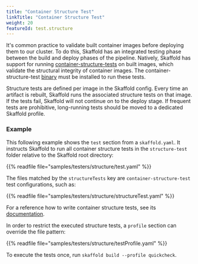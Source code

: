 ```yaml
---
title: "Container Structure Test"
linkTitle: "Container Structure Test"
weight: 20
featureId: test.structure
---
```


It's common practice to validate built container images before deploying them to our cluster.
To do this, Skaffold has an integrated testing phase between the build and deploy phases of the pipeline.
Natively, Skaffold has support for running [container-structure-tests](https://github.com/GoogleContainerTools/container-structure-test)
on built images, which validate the structural integrity of container images.
The container-structure-test [binary](https://github.com/GoogleContainerTools/container-structure-test/releases)
must be installed to run these tests.

Structure tests are defined per image in the Skaffold config.
Every time an artifact is rebuilt, Skaffold runs the associated structure tests on that image.
If the tests fail, Skaffold will not continue on to the deploy stage.
If frequent tests are prohibitive, long-running tests should be moved to a dedicated Skaffold profile.

### Example
This following example shows the `test` section from a `skaffold.yaml`.
It instructs Skaffold to run all container structure tests in the `structure-test` folder relative to the Skaffold root directory:

{{% readfile file="samples/testers/structure/test.yaml" %}}

The files matched by the `structureTests` key are `container-structure-test` test configurations, such as:

{{% readfile file="samples/testers/structure/structureTest.yaml" %}}

For a reference how to write container structure tests, see its [documentation](https://github.com/GoogleContainerTools/container-structure-test#command-tests).

In order to restrict the executed structure tests, a `profile` section can override the file pattern:

{{% readfile file="samples/testers/structure/testProfile.yaml" %}}

To execute the tests once, run `skaffold build --profile quickcheck`.

